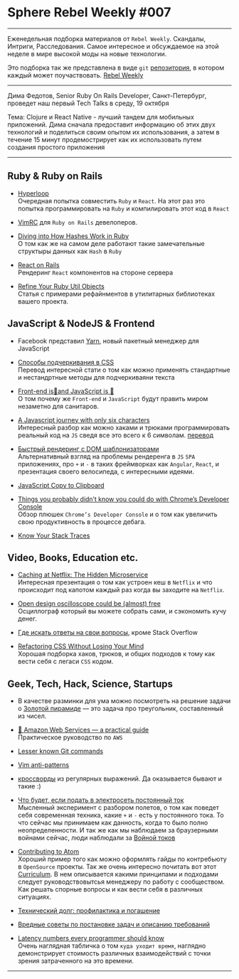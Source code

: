 # Sphere Rebel Weekly #007
----

Еженедельная подборка материалов от `Rebel Weekly`. Скандалы, Интриги, Расследования.
Самое интересное и обсуждаемое на этой неделе в мире высокой моды на новые технологии.

Это подборка так же представлена в виде `git` [репозитория](https://github.com/SphereSoftware/weekly), в котором каждый может
поучаствовать. [Rebel Weekly](https://github.com/SphereSoftware/weekly)

---

Дима Федотов, Senior Ruby On Rails Developer, Санкт-Петербург, проведет наш первый Tech Talks в среду, 19 октября

Тема: Clojure и React Native - лучший тандем для мобильных приложений.
Дима сначала предоставит информацию об этих двух технологий и поделиться своим опытом их использования, а затем в течение 15 минут продемострирует как их использовать путем создания простого приложения

---

## Ruby & Ruby on Rails

* [Hyperloop](http://ruby-hyperloop.io/)<br/>
Очередная попытка совместить `Ruby` и `React`. На этот раз это попытка программировать на
`Ruby` и компилировать этот код в `React`

* [VimRC](http://janjiss.com/walkthrough-of-my-vimrc-file-for-ruby-development/) для `Ruby on Rails` девелоперов.

* [Diving into How Hashes Work in Ruby](https://www.sitepoint.com/diving-into-how-hashes-work-in-ruby/)<br/>
О том как же на самом деле работают такие замечательные структыры данных как `Hash` в `Ruby`

* [React on Rails](https://product.reverb.com/react-on-rails-9936283aea07#.455f7fu1a)<br/>
Рендеринг `React` компонентов на стороне сервера

* [Refine Your Ruby Util Objects](http://www.notmagic.org/refine-your-ruby-util-objects)<br/>
Статья с примерами рефайнментов в утилитарных библиотеках вашего проекта.

## JavaScript & NodeJS & Frontend

* Facebook представил [Yarn](http://www.opennet.ru/opennews/art.shtml?num=45305), новый пакетный менеджер для JavaScript

* [Способы подчеркивания в CSS](http://prgssr.ru/development/sposoby-podcherkivaniya.html)<br/>
Перевод интересной стати о том как можно применять стандартные и нестандртные методы для подчеркиваяни текста

* [Front-end is🤘and JavaScript is 👑](https://medium.com/front-end-hacking/front-end-is-and-javascript-is-d4bc3a8edbb7#.ri6ydker4)<br/>
О том почему же `Front-end` и `JavaScript` будут править миром незаметно для санитаров.

* [A Javascript journey with only six characters](http://jazcash.com/a-javascript-journey-with-only-six-characters/)<br/>
Интересный разбор как можно хаками и трюками программировать реальный код на `JS` сведя все это всего к 6 символам. [перевод](https://habrahabr.ru/post/312172/)

* [Быстрый рендеринг с DOM шаблонизаторами](https://habrahabr.ru/company/oleg-bunin/blog/310868/)<br/>
Альтернативный взгляд на проблемы рендеренга в `JS` `SPA` приложениях, про `+` и `-` в таких фреймворках как `Angular`, `React`, и презентация своего велосипеда, с интересными идеями.

* [JavaScript Copy to Clipboard](https://davidwalsh.name/clipboard)

* [Things you probably didn’t know you could do with Chrome’s Developer Console](https://medium.freecodecamp.com/10-tips-to-maximize-your-javascript-debugging-experience-b69a75859329#.n4ucb1ie0)<br/>
Обзор плюшек `Chrome’s Developer Console` и о том как увеличить свою продуктивность в процессе дебага.

* [Know Your Stack Traces](https://elendur.com/2016/10/06/know-your-stack-traces-en)

## Video, Books, Education etc.

* [Caching at Netflix: The Hidden Microservice](https://www.youtube.com/watch?v=Rzdxgx3RC0Q)<br/>
Интересная презентация о том как устроен кеш в `Netflix` и что происходит под капотом каждый
раз когда вы заходите на `Netflix`.

* [Open design oscilloscope could be (almost) free](http://hackaday.com/2016/10/06/open-design-oscilloscope-could-be-almost-free/)<br>
Осциллограф который вы можете собрать сами, и сэкономить кучу денег.

* [Где искать ответы на свои вопросы](https://tproger.ru/digest/top-answer-services/), кроме Stack Overflow

* [Refactoring CSS Without Losing Your Mind](https://slideslive.com/38898201/refactoring-css-without-losing-your-mind)<br/>
Хорошая подборка хаков, трюков, и общих подходов к тому как вести себя с легаси `CSS` кодом.

## Geek, Tech, Hack, Science, Startups

* В качестве разминки для ума можно посмотреть на решение задачи о [Золотой пирамиде](https://tproger.ru/problems/golden-pyramid/) — это задача про треугольник, составленный из чисел.

* [📙 Amazon Web Services — a practical guide](https://github.com/open-guides/og-aws)<br/>
Практическое руководство по `AWS`

* [Lesser known Git commands](https://hackernoon.com/lesser-known-git-commands-151a1918a60#.yeni1kbk9)

* [Vim anti-patterns](https://sanctum.geek.nz/arabesque/vim-anti-patterns/)

* [кроссворды](https://tproger.ru/digest/regex-crosswords/) из регулярных выражений.
Да оказывается бывают и такие :)

* [Что будет, если подать в электросеть постоянный ток](https://geektimes.ru/post/281306/)<br/>
Мысленный эксперимент с разбором полетов, о том как поведет себя современная техника, какие `+`
и `-` есть у постоянного тока. То что сейчас мы принимаем как данность, когда то было полно
неопределенности. И так же как мы наблюдаем за браузерными войнами сейчас, люди наблюдали за [Войной токов](https://ru.wikipedia.org/wiki/%D0%92%D0%BE%D0%B9%D0%BD%D0%B0_%D1%82%D0%BE%D0%BA%D0%BE%D0%B2)

* [Contributing to Atom](https://github.com/atom/atom/blob/master/CONTRIBUTING.md)<br/>
Хороший пример того как можно оформлять гайды по контребьюту в `OpenSource` проекты. Так же
очень интересно почитать вот этот [Curriculum](https://github.com/lee-dohm/community-manager).
В нем описывается какими принципами и подходами следует руководствовытсья менеджеру по работу с
сообществом. Как решать спорные вопросы и как вести себя в различных ситуациях.

* [Технический долг: профилактика и погашение](https://dou.ua/lenta/articles/technical-debt/)

* [Вредные советы по постановке задач и описанию требований](https://dou.ua/lenta/articles/bad-pm-advice/)

* [Latency numbers every programmer should know](https://gist.github.com/hellerbarde/2843375)<br/>
Очень наглядная табличка о том `куда уходит время`, наглядно демонстрирует стоимость различных взаимодействий с точки зрения затраченного на это времени.

----------------
